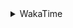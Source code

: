 <details>
 <summary>WakaTime</summary>

<!--START_SECTION:waka-->
![Profile Views](http://img.shields.io/badge/Profile%20Views-1-blue)

**🐱 My Github Data** 

> 🏆 340 Contributions in the Year 2021
 > 
> 📦 254.9 kB Used in Github's Storage 
 > 
> 🚫 Not Opted to Hire
 > 
> 📜 42 Public Repositories 
 > 
> 🔑 1 Private Repository 
 > 
**I'm a Night 🦉** 

```text
🌞 Morning    27 commits     ██░░░░░░░░░░░░░░░░░░░░░░░   9.03% 
🌆 Daytime    115 commits    █████████░░░░░░░░░░░░░░░░   38.46% 
🌃 Evening    122 commits    ██████████░░░░░░░░░░░░░░░   40.8% 
🌙 Night      35 commits     ███░░░░░░░░░░░░░░░░░░░░░░   11.71%

```
📅 **I'm Most Productive on Monday** 

```text
Monday       54 commits     ████░░░░░░░░░░░░░░░░░░░░░   18.06% 
Tuesday      47 commits     ████░░░░░░░░░░░░░░░░░░░░░   15.72% 
Wednesday    40 commits     ███░░░░░░░░░░░░░░░░░░░░░░   13.38% 
Thursday     46 commits     ███░░░░░░░░░░░░░░░░░░░░░░   15.38% 
Friday       37 commits     ███░░░░░░░░░░░░░░░░░░░░░░   12.37% 
Saturday     41 commits     ███░░░░░░░░░░░░░░░░░░░░░░   13.71% 
Sunday       34 commits     ██░░░░░░░░░░░░░░░░░░░░░░░   11.37%

```


📊 **This Week I Spent My Time On** 

```text
⌚︎ Time Zone: Asia/Shanghai

💬 Programming Languages: 
Go                       16 hrs 7 mins       ███████████░░░░░░░░░░░░░░   44.95% 
Rust                     7 hrs 33 mins       █████░░░░░░░░░░░░░░░░░░░░   21.08% 
Protocol Buffer          1 hr 44 mins        █░░░░░░░░░░░░░░░░░░░░░░░░   4.85% 
Markdown                 1 hr 32 mins        █░░░░░░░░░░░░░░░░░░░░░░░░   4.28% 
C++                      1 hr 23 mins        █░░░░░░░░░░░░░░░░░░░░░░░░   3.89%

🔥 Editors: 
VS Code                  35 hrs 3 mins       ████████████████████████░   97.78% 
IntelliJ                 47 mins             ░░░░░░░░░░░░░░░░░░░░░░░░░   2.22%

🐱‍💻 Projects: 
matcloud                 9 hrs 2 mins        ██████░░░░░░░░░░░░░░░░░░░   25.2% 
leetcode                 8 hrs 10 mins       █████░░░░░░░░░░░░░░░░░░░░   22.81% 
hello-rust               7 hrs 32 mins       █████░░░░░░░░░░░░░░░░░░░░   21.01% 
gogo                     3 hrs 4 mins        ██░░░░░░░░░░░░░░░░░░░░░░░   8.57% 
apue                     1 hr 35 mins        █░░░░░░░░░░░░░░░░░░░░░░░░   4.44%

💻 Operating System: 
Linux                    35 hrs 49 mins      █████████████████████████   99.92% 
Windows                  1 min               ░░░░░░░░░░░░░░░░░░░░░░░░░   0.08%

```

**I Mostly Code in Go** 

```text
Go                       14 repos            ███████████░░░░░░░░░░░░░░   43.75% 
Java                     9 repos             ███████░░░░░░░░░░░░░░░░░░   28.12% 
Python                   2 repos             █░░░░░░░░░░░░░░░░░░░░░░░░   6.25% 
Vue                      2 repos             █░░░░░░░░░░░░░░░░░░░░░░░░   6.25% 
HTML                     2 repos             █░░░░░░░░░░░░░░░░░░░░░░░░   6.25%

```


**Timeline**

![Chart not found](https://raw.githubusercontent.com/MaoLongLong/MaoLongLong/main/charts/bar_graph.png) 


 Last Updated on 08/08/2021
<!--END_SECTION:waka-->

</details>
